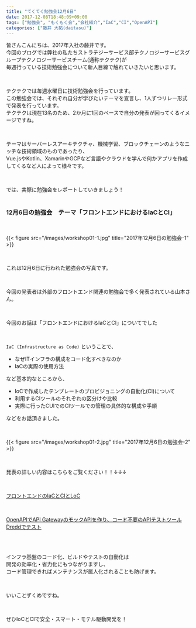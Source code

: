 ```yaml
---
title: "てくてく勉強会12月6日"
date: 2017-12-08T18:48:09+09:00
tags: ["勉強会", "もくもく会","会社紹介","IaC","CI","OpenAPI"]
categories: ["藤井 大祐(daitasu)"]
---
```


皆さんこんにちは、2017年入社の藤井です。<br>
今回のブログでは弊社の私たちストラテジーサービス部テクノロジーサービスグループテクノロジーサービスチーム(通称テクテク)が<br>
毎週行っている技術勉強会について新人目線で触れていきたいと思います。<br>

<br>

テクテクでは毎週水曜日に技術勉強会を行っています。<br>
この勉強会では、それぞれ自分が学びたいテーマを宣言し、1人ずつリレー形式で発表を行っています。<br>
テクテクは現在13名のため、2か月に1回のペースで自分の発表が回ってくるイメージですね。<br>

<br>

テーマはサーバーレスアーキテクチャ、機械学習、ブロックチェーンのようなニッチな技術領域のものであったり、<br>
Vue.jsやKotlin、XamarinやGCPなど言語やクラウドを学んで何かアプリを作成してくるなど人によって様々です。<br>

<br>

では、実際に勉強会をレポートしていきましょう！<br><br>

### 12月6日の勉強会　テーマ「フロントエンドにおけるIaCとCI」

<br>

{{< figure src="/images/workshop01-1.jpg" title="2017年12月6日の勉強会-1" >}}<br>

<br>

これは12月6日に行われた勉強会の写真です。<br>

<br>

今回の発表者は外部のフロントエンド関連の勉強会で多く発表されている山本さん。<br>

<br>

今回のお話は「フロントエンドにおけるIaCとCI」についてでした<br>

<br>

`IaC (Infrastructure as Code)` ということで、<br>

* なぜITインフラの構成をコード化すべきなのか
* IaCの実際の使用方法<br>

など基本的なところから、<br>

* IoCで作成したテンプレートのプロビジョニングの自動化(CI)について<br>
* 利用するCIツールのそれぞれの区分けや比較<br>
* 実際に行ったCUIでのCIツールでの管理の具体的な構成や手順<br>

などをお話頂きました。<br>

<br>

{{< figure src="/images/workshop01-2.jpg" title="2017年12月6日の勉強会-2" >}}<br>

<br>

発表の詳しい内容はこちらをご覧ください！！↓↓↓<br>

<br>

[フロントエンドのIaCとCIとLoC](https://speakerdeck.com/boiyaa/hurontoendofalseiactocitoloc)<br>

<br>

[OpenAPIでAPI GatewayのモックAPIを作り、コード不要のAPIテストツールDreddでテスト](https://speakerdeck.com/boiyaa/openapideapi-gatewayfalsemotukuapiwozuo-ri-kodobu-yao-falseapitesutoturu-dredddetesuto)<br>

<br><br>

インフラ基盤のコード化、ビルドやテストの自動化は<br>
開発の効率化・省力化にもつながりますし、<br>
コード管理できればメンテナンスが属人化されることも防げます。<br>

<br>

いいことずくめですね。<br>

<br>

ぜひIoCとCIで安全・スマート・モテル駆動開発を！<br>

<br>